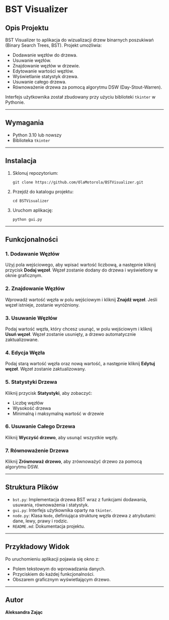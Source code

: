# BST Visualizer

<h2>Opis Projektu</h2>

<p>
BST Visualizer to aplikacja do wizualizacji drzew binarnych poszukiwań (Binary Search Trees, BST). Projekt umożliwia:
</p>
<ul>
  <li>Dodawanie węzłów do drzewa.</li>
  <li>Usuwanie węzłów.</li>
  <li>Znajdowanie węzłów w drzewie.</li>
  <li>Edytowanie wartości węzłów.</li>
  <li>Wyświetlanie statystyk drzewa.</li>
  <li>Usuwanie całego drzewa.</li>
  <li>Równoważenie drzewa za pomocą algorytmu DSW (Day-Stout-Warren).</li>
</ul>
<p>
Interfejs użytkownika został zbudowany przy użyciu biblioteki <code>tkinter</code> w Pythonie.
</p>

---

<h2>Wymagania</h2>

<ul>
  <li>Python 3.10 lub nowszy</li>
  <li>Biblioteka <code>tkinter</code></li>
</ul>

---

<h2>Instalacja</h2>

<ol>
  <li>Sklonuj repozytorium:
    <pre><code>git clone https://github.com/OlaMotorola/BSTVisualizer.git</code></pre>
  </li>
  <li>Przejdź do katalogu projektu:
    <pre><code>cd BSTVisualizer</code></pre>
  </li>
  <li>Uruchom aplikację:
    <pre><code>python gui.py</code></pre>
  </li>
</ol>

---

<h2>Funkcjonalności</h2>

<h3>1. Dodawanie Węzłów</h3>
<p>Użyj pola wejściowego, aby wpisać wartość liczbową, a następnie kliknij przycisk <b>Dodaj węzeł</b>. Węzeł zostanie dodany do drzewa i wyświetlony w oknie graficznym.</p>

<h3>2. Znajdowanie Węzłów</h3>
<p>Wprowadź wartość węzła w polu wejściowym i kliknij <b>Znajdź węzeł</b>. Jeśli węzeł istnieje, zostanie wyróżniony.</p>

<h3>3. Usuwanie Węzłów</h3>
<p>Podaj wartość węzła, który chcesz usunąć, w polu wejściowym i kliknij <b>Usuń węzeł</b>. Węzeł zostanie usunięty, a drzewo automatycznie zaktualizowane.</p>

<h3>4. Edycja Węzła</h3>
<p>Podaj starą wartość węzła oraz nową wartość, a następnie kliknij <b>Edytuj węzeł</b>. Węzeł zostanie zaktualizowany.</p>

<h3>5. Statystyki Drzewa</h3>
<p>Kliknij przycisk <b>Statystyki</b>, aby zobaczyć:</p>
<ul>
  <li>Liczbę węzłów</li>
  <li>Wysokość drzewa</li>
  <li>Minimalną i maksymalną wartość w drzewie</li>
</ul>

<h3>6. Usuwanie Całego Drzewa</h3>
<p>Kliknij <b>Wyczyść drzewo</b>, aby usunąć wszystkie węzły.</p>

<h3>7. Równoważenie Drzewa</h3>
<p>Kliknij <b>Zrównoważ drzewo</b>, aby zrównoważyć drzewo za pomocą algorytmu DSW.</p>

---

<h2>Struktura Plików</h2>

<ul>
  <li><code>bst.py</code>: Implementacja drzewa BST wraz z funkcjami dodawania, usuwania, równoważenia i statystyk.</li>
  <li><code>gui.py</code>: Interfejs użytkownika oparty na <code>tkinter</code>.</li>
  <li><code>node.py</code>: Klasa <code>Node</code>, definiująca strukturę węzła drzewa z atrybutami: dane, lewy, prawy i rodzic.</li>   
  <li><code>README.md</code>: Dokumentacja projektu.</li>
</ul>

---

<h2>Przykładowy Widok</h2>

<p>
Po uruchomieniu aplikacji pojawia się okno z:
</p>
<ul>
  <li>Polem tekstowym do wprowadzania danych.</li>
  <li>Przyciskiem do każdej funkcjonalności.</li>
  <li>Obszarem graficznym wyświetlającym drzewo.</li>
</ul>

---

<h2>Autor</h2>

<b>Aleksandra Zając</b>


